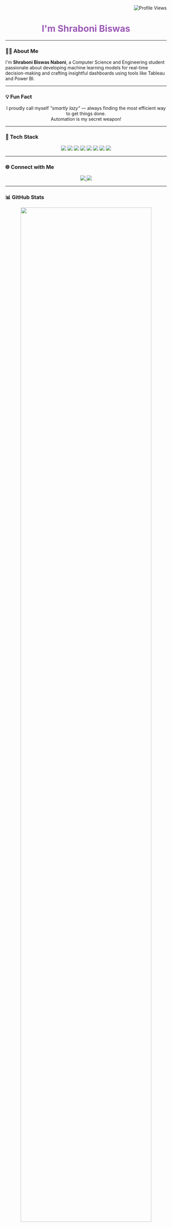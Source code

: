 <!-- Profile Views Badge -->
<p align="right">
  <img src="https://komarev.com/ghpvc/?username=Noboni2086&style=flat-square&color=9b59b6&label=Profile+Views" alt="Profile Views" />
</p>

<!-- Header Title -->
<h1 align="center" style="color:#9b59b6">I'm Shraboni Biswas</h1>

---

### 🧑‍💻 About Me

I'm **Shraboni Biswas Naboni**, a Computer Science and Engineering student passionate about developing machine learning models for real-time decision-making and crafting insightful dashboards using tools like Tableau and Power BI.

---

### 💡 Fun Fact

<p align="center">
I proudly call myself <em>"smartly lazy"</em> — always finding the most efficient way to get things done. <br />
Automation is my secret weapon!
</p>

---

### 🚀 Tech Stack

<p align="center">
  <img src="https://img.shields.io/badge/Python-9b59b6?style=flat-square&logo=python&logoColor=white" />
  <img src="https://img.shields.io/badge/Java-8e44ad?style=flat-square&logo=java&logoColor=white" />
  <img src="https://img.shields.io/badge/C%23-884ea0?style=flat-square&logo=c-sharp&logoColor=white" />
  <img src="https://img.shields.io/badge/.NET-7d3c98?style=flat-square&logo=dotnet&logoColor=white" />
  <img src="https://img.shields.io/badge/SQL-8e44ad?style=flat-square&logo=postgresql&logoColor=white" />
  <img src="https://img.shields.io/badge/Git-6c3483?style=flat-square&logo=git&logoColor=white" />
  <img src="https://img.shields.io/badge/MATLAB-9b59b6?style=flat-square&logo=mathworks&logoColor=white" />
  <img src="https://img.shields.io/badge/AutoCAD-8e44ad?style=flat-square&logo=autodesk&logoColor=white" />
</p>

---

### 🌐 Connect with Me

<p align="center">
  <a href="https://www.linkedin.com/in/shraboni-biswas-bb47692a1/">
    <img src="https://img.shields.io/badge/LinkedIn-9b59b6?style=flat-square&logo=linkedin&logoColor=white" />
  </a>
  <a href="mailto:shraboni2086@gmail.com">
    <img src="https://img.shields.io/badge/Gmail-8e44ad?style=flat-square&logo=gmail&logoColor=white" />
  </a>
</p>

---

### 📊 GitHub Stats

<p align="center">
  <img src="https://github-profile-summary-cards.vercel.app/api/cards/profile-details?username=Noboni2086&theme=tokyonight" width="90%" />
</p>
<p align="center">
  <img src="https://github-profile-summary-cards.vercel.app/api/cards/repos-per-language?username=Noboni2086&theme=tokyonight" width="45%" />
  <img src="https://github-profile-summary-cards.vercel.app/api/cards/most-commit-language?username=Noboni2086&theme=tokyonight" width="45%" />
</p>
<p align="center">
  <img src="https://github-profile-summary-cards.vercel.app/api/cards/stats?username=Noboni2086&theme=tokyonight" width="45%" />
  <img src="https://github-profile-summary-cards.vercel.app/api/cards/productive-time?username=Noboni2086&theme=tokyonight&utcOffset=6" width="45%" />
</p>
<p align="center">
  <img src="https://github-readme-streak-stats.herokuapp.com/?user=Noboni2086&theme=tokyonight" width="55%" />
  <img src="https://github-readme-stats.vercel.app/api/top-langs/?username=Noboni2086&theme=tokyonight&layout=compact" width="40%" />
</p>

---

### 🏆 GitHub Trophies

<p align="center">
  <img src="https://github-profile-trophy.vercel.app/?username=Noboni2086&theme=dracula&column=6&margin-w=10" width="90%" />
</p>

---

### 🔝 Top Repositories

<p align="center">
  <img src="https://github-contributor-stats.vercel.app/api?username=Noboni2086&limit=5&theme=tokyonight&combine_all_yearly_contributions=true" width="90%" />
</p>

---

<p align="center">
  <img src="https://readme-typing-svg.herokuapp.com/?font=Righteous&size=20&pause=1000&color=9B59B6&center=true&vCenter=true&width=500&height=50&lines=Made+with+💜+and+Markdown!" />
</p>
